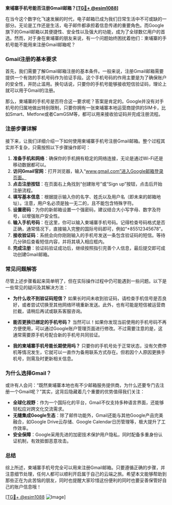 **柬埔寨手机号能否注册Gmail邮箱？[[TG💪+ @esim1088](https://t.me/s/esim1088)]**

在当今这个数字化飞速发展的时代，电子邮箱已成为我们日常生活中不可或缺的一部分。无论是工作还是生活，电子邮件都承担着信息传递的重要角色。而Google旗下的Gmail邮箱以其便捷性、安全性以及强大的功能，成为了全球数亿用户的首选。然而，对于身在柬埔寨的朋友来说，有一个问题始终困扰着他们：柬埔寨的手机号能不能用来注册Gmail邮箱呢？

### Gmail注册的基本要求

首先，我们需要了解Gmail邮箱注册的基本条件。一般来说，注册Gmail邮箱需要提供一个有效的手机号码作为验证手段。这个手机号码的作用主要是为了确保账户的安全性，并防止滥用。换句话说，只要你的手机号能够接收短信验证码，理论上就可以用于Gmail的注册。

那么，柬埔寨的手机号是否符合这一要求呢？答案是肯定的。Google并没有对手机号的归属地做出特别限制，只要你拥有一张柬埔寨本地运营商提供的SIM卡，比如Smart、Metfone或者CamGSM等，都可以用来接收验证码并完成注册流程。

### 注册步骤详解

接下来，让我们详细介绍一下如何使用柬埔寨手机号注册Gmail邮箱。整个过程其实并不复杂，只需按照以下步骤操作即可：

1. **准备手机和网络**：确保你的手机拥有稳定的网络连接，无论是通过Wi-Fi还是移动数据都可以。
2. **访问Gmail官网**：打开浏览器，输入“www.gmail.com”进入Google邮箱登录页面。
3. **点击注册按钮**：在页面右上角找到“创建账号”或“Sign up”按钮，点击后开始注册流程。
4. **填写基本信息**：根据提示输入你的名字、姓氏以及用户名（即未来的邮箱地址）。注意，用户名必须是独一无二的，且不能包含特殊字符。
5. **设置密码**：为你的新邮箱设置一个强密码，建议结合大小写字母、数字及符号，以增强账户安全性。
6. **输入手机号码**：在这里，你可以输入柬埔寨手机号码。记得检查号码格式是否正确，通常情况下，直接输入完整的国际号码即可，例如“+85512345678”。
7. **接收验证码**：系统会向你刚刚输入的手机号发送一条包含验证码的短信。等待几分钟后查看短信内容，并将其填入相应框内。
8. **完成注册**：验证码验证成功后，继续按照指引完善个人信息，最后提交即可成功创建Gmail邮箱。

### 常见问题解答

尽管上述步骤看起来简单明了，但在实际操作过程中仍可能遇到一些问题。以下是一些常见的疑问及其解决方法：

- **为什么收不到验证码短信？**
  如果长时间未收到验证码，请检查手机信号是否良好，或者尝试切换至其他网络环境重新发送。此外，也有可能是短信被运营商拦截，请稍后再试或联系客服咨询。

- **能否更换已绑定的手机号码？**
  当然可以！如果你发现当前使用的手机号码不再方便使用，可以通过Google账户管理页面进行修改。不过需要注意的是，这通常需要原手机号配合新的手机号共同验证。

- **我的柬埔寨手机号能长期使用吗？**
  只要你的手机号处于正常状态，没有欠费停机等情况发生，它就可以一直作为备用联系方式存在。但若因个人原因更换手机号，则需及时更新相关信息。

### 为什么选择Gmail？

或许有人会问：“既然柬埔寨本地也有不少邮箱服务提供商，为什么还要专门去注册一个Gmail呢？”其实，这背后隐藏着几个重要的优势值得我们关注：

- **全球化视野**：作为一个国际化的平台，Gmail不仅支持多种语言界面，还能够轻松应对跨文化交流需求。
- **无缝集成Google生态**：除了邮件功能外，Gmail还能与其他Google产品完美融合，如Google Drive云存储、Google Calendar日历管理等，极大提升了工作效率。
- **安全保障**：Google采用先进的加密技术保护用户隐私，同时配备多重身份认证机制，有效抵御恶意攻击。

### 总结

综上所述，柬埔寨手机号完全可以用来注册Gmail邮箱。只要遵循正确的步骤，并注意细节处理，任何人都可以顺利开启属于自己的云端之旅。希望本文能够帮助到那些正在为此苦恼的朋友，同时也提醒大家珍惜这份便利的同时也要妥善保管好自己的账户信息哦！

[[TG💪+ @esim1088](https://t.me/s/esim1088) ![Image](https://i.postimg.cc/4NQfJmqS/Snipaste-2025-05-13-00-14-12.png)]